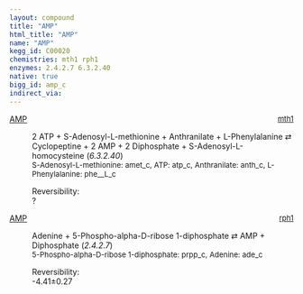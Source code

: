 ```yaml
---
layout: compound
title: "AMP"
html_title: "AMP"
name: "AMP"
kegg_id: C00020
chemistries: mth1 rph1
enzymes: 2.4.2.7 6.3.2.40
native: true
bigg_id: amp_c
indirect_via: 
---
```

<dl><dt class='rs-product'><a href='/compounds/C00020' class='link-dark' data-bs-toggle='tooltip' data-bs-html='true' data-bs-title='KEGG: C00020'>AMP</a><span style='float: right; max-width: 40%'><a href='/chemistries/mth1' class='link-dark opacity-50' style='font-size: small; word-wrap: anywhere;'>mth1</a></span></dt><dd><p>2 ATP + S-Adenosyl-L-methionine + Anthranilate + L-Phenylalanine &#8644; Cyclopeptine + 2 AMP + 2 Diphosphate + S-Adenosyl-L-homocysteine (<i>6.3.2.40</i>)<br /><span style='font-size: small;'><span data-bs-toggle='tooltip' data-bs-html='true' data-bs-title='KEGG: C00019'>S-Adenosyl-L-methionine</span>: amet_c, <span data-bs-toggle='tooltip' data-bs-html='true' data-bs-title='KEGG: C00002'>ATP</span>: atp_c, <span data-bs-toggle='tooltip' data-bs-html='true' data-bs-title='KEGG: C00108'>Anthranilate</span>: anth_c, <span data-bs-toggle='tooltip' data-bs-html='true' data-bs-title='KEGG: C00079'>L-Phenylalanine</span>: phe__L_c</span><br /><div class="reversibility_info">Reversibility: <div class="progress"><div class="progress-bar bg-light" role="progressbar" style="width: 100%" aria-valuenow="0" aria-valuemin="0" aria-valuemax="100"></div></div><span>?</span><div class="progress"><div class="progress-bar bg-light" role="progressbar" style="width: 100%" aria-valuenow="0" aria-valuemin="0" aria-valuemax="10"></div></div></div></p><dl></dl></dd></dl><dl><dt class='rs-product'><a href='/compounds/C00020' class='link-dark' data-bs-toggle='tooltip' data-bs-html='true' data-bs-title='KEGG: C00020'>AMP</a><span style='float: right; max-width: 40%'><a href='/chemistries/rph1' class='link-dark opacity-50' style='font-size: small; word-wrap: anywhere;'>rph1</a></span></dt><dd><p>Adenine + 5-Phospho-alpha-D-ribose 1-diphosphate &#8644; AMP + Diphosphate (<i>2.4.2.7</i>)<br /><span style='font-size: small;'><span data-bs-toggle='tooltip' data-bs-html='true' data-bs-title='KEGG: C00119'>5-Phospho-alpha-D-ribose 1-diphosphate</span>: prpp_c, <span data-bs-toggle='tooltip' data-bs-html='true' data-bs-title='KEGG: C00147'>Adenine</span>: ade_c</span><br /><div class="reversibility_info">Reversibility: <div class="progress" style="flex-direction: row-reverse;"><div class="progress-bar bg-success" role="progressbar" style="width: 44.11%" aria-valuenow="-4.411455971318058" aria-valuemin="0" aria-valuemax="10"></div><div class="progress-bar bg-warning" role="progressbar" style="width: 2.70%" aria-valuenow="-4.411455971318058" aria-valuemin="0" aria-valuemax="10"></div></div><span>-4.41&plusmn;0.27</span><div class="progress"><div class="progress-bar bg-danger" role="progressbar" style="width: 0%" aria-valuenow="-4.411455971318058" aria-valuemin="0" aria-valuemax="10"></div></div></div></p><dl></dl></dd></dl>